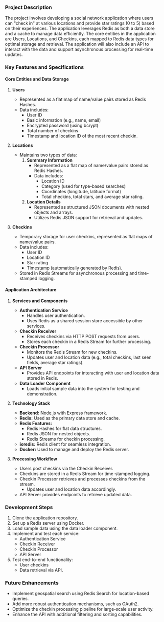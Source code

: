 ### Project Description

The project involves developing a social network application where users can "check in" at various locations and provide star ratings (0 to 5) based on their experiences. The application leverages Redis as both a data store and a cache to manage data efficiently. The core entities in the application are Users, Locations, and Checkins, each mapped to Redis data types for optimal storage and retrieval. The application will also include an API to interact with the data and support asynchronous processing for real-time updates.

### Key Features and Specifications

#### Core Entities and Data Storage

1. **Users**
   - Represented as a flat map of name/value pairs stored as Redis Hashes.
   - Data includes:
     - User ID
     - Basic information (e.g., name, email)
     - Encrypted password (using bcrypt)
     - Total number of checkins
     - Timestamp and location ID of the most recent checkin.

2. **Locations**
   - Maintains two types of data:
     1. **Summary Information**
        - Represented as a flat map of name/value pairs stored as Redis Hashes.
        - Data includes:
          - Location ID
          - Category (used for type-based searches)
          - Coordinates (longitude, latitude format)
          - Total checkins, total stars, and average star rating.
     2. **Location Details**
        - Represented as structured JSON documents with nested objects and arrays.
        - Utilizes Redis JSON support for retrieval and updates.

3. **Checkins**
   - Temporary storage for user checkins, represented as flat maps of name/value pairs.
   - Data includes:
     - User ID
     - Location ID
     - Star rating
     - Timestamp (automatically generated by Redis).
   - Stored in Redis Streams for asynchronous processing and time-stamped logging.

#### Application Architecture

1. **Services and Components**
   - **Authentication Service**
     - Handles user authentication.
     - Uses Redis as a shared session store accessible by other services.
   - **Checkin Receiver**
     - Receives checkins via HTTP POST requests from users.
     - Stores each checkin in a Redis Stream for further processing.
   - **Checkin Processor**
     - Monitors the Redis Stream for new checkins.
     - Updates user and location data (e.g., total checkins, last seen fields, average star ratings).
   - **API Server**
     - Provides API endpoints for interacting with user and location data stored in Redis.
   - **Data Loader Component**
     - Loads initial sample data into the system for testing and demonstration.

2. **Technology Stack**
   - **Backend:** Node.js with Express framework.
   - **Redis:** Used as the primary data store and cache.
   - **Redis Features:**
     - Redis Hashes for flat data structures.
     - Redis JSON for nested objects.
     - Redis Streams for checkin processing.
   - **ioredis:** Redis client for seamless integration.
   - **Docker:** Used to manage and deploy the Redis server.

3. **Processing Workflow**
   - Users post checkins via the Checkin Receiver.
   - Checkins are stored in a Redis Stream for time-stamped logging.
   - Checkin Processor retrieves and processes checkins from the stream.
     - Updates user and location data accordingly.
   - API Server provides endpoints to retrieve updated data.

### Development Steps

1. Clone the application repository.
2. Set up a Redis server using Docker.
3. Load sample data using the data loader component.
4. Implement and test each service:
   - Authentication Service
   - Checkin Receiver
   - Checkin Processor
   - API Server
5. Test end-to-end functionality:
   - User checkins
   - Data retrieval via API.

### Future Enhancements

- Implement geospatial search using Redis Search for location-based queries.
- Add more robust authentication mechanisms, such as OAuth2.
- Optimize the checkin processing pipeline for large-scale user activity.
- Enhance the API with additional filtering and sorting capabilities.

